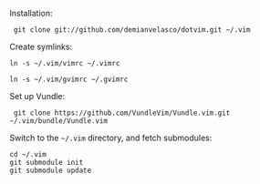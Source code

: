Installation:

   ` git clone git://github.com/demianvelasco/dotvim.git ~/.vim`

Create symlinks:

    ln -s ~/.vim/vimrc ~/.vimrc
    
    ln -s ~/.vim/gvimrc ~/.gvimrc
    
Set up Vundle:

   ` git clone https://github.com/VundleVim/Vundle.vim.git ~/.vim/bundle/Vundle.vim`

Switch to the `~/.vim` directory, and fetch submodules:

    cd ~/.vim
    git submodule init
    git submodule update


